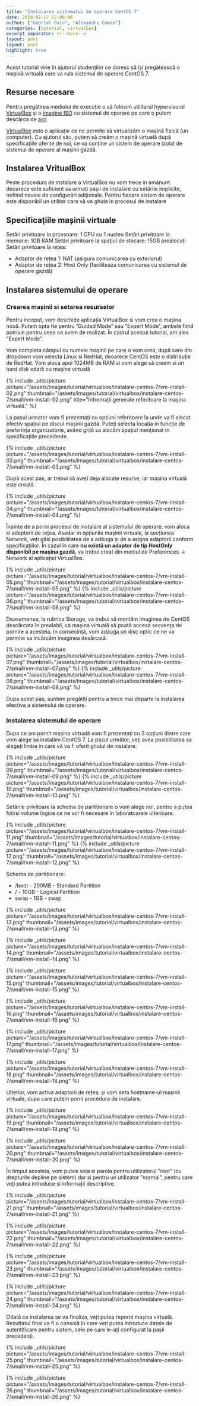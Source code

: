 ```yaml
---
title: "Instalarea sistemului de operare CentOS 7"
date: 2018-02-17 12:00:00
author: ["Gabriel Paiu", "Alexandru Coman"]
categories: [tutorial, virtualbox]
excerpt_separator: <!--more-->
layout: post
layout: post
highlight: true
---
```


Acest tutorial vine în ajutorul studenților ce doresc să își pregătească o mașină virtuală care va rula sistemul de operare CentOS 7.
<!--more-->

## Resurse necesare

Pentru pregătirea mediului de execuție o să folosim utilitarul  hypervisorul [VirtualBox] și o [imagine ISO][centos-iso] cu sistemul de operare pe care o putem descărca de [aici][centos-iso].

[VirtualBox] este o aplicație ce ne permite să virtualizăm o mașină fizică (un computer). Cu ajutorul său, putem să creăm o mașină virtuală după specificațiile oferite de noi, ce va conține un sistem de operare izolat de sistemul de operare al mașinii gazdă.

## Instalarea VritualBox

Peste procedura de instalare a VirtualBox nu vom trece in amănunt. deoarece este suficient sa urmați pașii de instalare cu setările implicite, nefiind nevoie de configurări adiționale. Pentru fiecare sistem de operare este disponibil un utilitar care vă va ghida in procesul de instalare

## Specificațiile mașinii virtuale

Setări privitoare la prcesoare: 1 CPU cu 1 nucleu
Setări privitoare la memorie: 1GB RAM
Setări privitoare la spațiul de stocare: 15GB prealocați
Setări privitoare la rețea:
- Adaptor de rețea 1: NAT (asigura comunicarea cu exteriorul)
- Adaptor de rețea 2: Host Only (faciliteaza comunicarea cu sistemul de operare gazdă)

## Instalarea sistemului de operare

### Crearea mașinii si setarea resurselor

Pentru început, vom deschide aplicația VirtualBox si vom crea o mașina nouă. Putem opta fie pentru ”Guided Mode” sau ”Expert Mode”, ambele fiind potrivie pentru ceea ce avem de realizat. În cadrul acestui tutorial, am ales ”Expert Mode”.

Vom completa câmpul cu numele mașinii pe care o vom crea, după care din dropdown vom selecta Linux si RedHat, deoarece CentOS este o distribuție de RedHat. Vom aloca apoi 1024MB de RAM si vom alege să creem si un hard disk odată cu mașina virtuală

{% include _utils/picture 
    picture="/assets/images/tutorial/virtualbox/instalare-centos-7/vm-install-02.png"
    thumbnail="/assets/images/tutorial/virtualbox/instalare-centos-7/small/vm-install-02.png"
    title="Informații generale referitoare la mașina virtuală."
%}


La pasul urmator vom fi prezentați cu opțiuni referitoare la unde va fi alocat efectiv spațiul pe discul mașinii gazdă. Puteți selecta locația in funcție de preferința organizatorie, având grijă sa alocăm spațiul menționat in specificațiile precedente.

{% include _utils/picture
    picture="/assets/images/tutorial/virtualbox/instalare-centos-7/vm-install-03.png"
    thumbnail="/assets/images/tutorial/virtualbox/instalare-centos-7/small/vm-install-03.png"
%}

După acest pas, ar trebui să aveți deja alocate resurse, iar mașina virtuală este creată.

{% include _utils/picture
    picture="/assets/images/tutorial/virtualbox/instalare-centos-7/vm-install-04.png"
    thumbnail="/assets/images/tutorial/virtualbox/instalare-centos-7/small/vm-install-04.png"
%}

Înainte de a porni procesul de instalare al sistemului de operare, vom aloca si adaptorii de rețea. Asadar in opțiunile mașinii virtuale, la secțiunea Network, veți găsi posibilitatea de a adăuga și de a asigna adaptorii conform specificațiilor.
În cazul în care **nu există un adaptor de tip HostOnly disponibil pe mașina gazdă**, va trebui creat din meniul de Preferences -> Network  al aplicației VirtualBox.

{% include _utils/picture
    picture="/assets/images/tutorial/virtualbox/instalare-centos-7/vm-install-05.png"
    thumbnail="/assets/images/tutorial/virtualbox/instalare-centos-7/small/vm-install-05.png"
%}
{% include _utils/picture
    picture="/assets/images/tutorial/virtualbox/instalare-centos-7/vm-install-06.png"
    thumbnail="/assets/images/tutorial/virtualbox/instalare-centos-7/small/vm-install-06.png"
%}

Deasemenea, la rubrica Storage, va trebui să montăm imaginea de CentOS descărcata în prealabil, ca mașina virtuală să poată accesa secvența de pornire a acesteia. In consecință, vom adăuga un disc optic ce ne va permite sa incărcăm imaginea desărcată.

{% include _utils/picture
    picture="/assets/images/tutorial/virtualbox/instalare-centos-7/vm-install-07.png"
    thumbnail="/assets/images/tutorial/virtualbox/instalare-centos-7/small/vm-install-07.png"
%}
{% include _utils/picture
    picture="/assets/images/tutorial/virtualbox/instalare-centos-7/vm-install-08.png"
    thumbnail="/assets/images/tutorial/virtualbox/instalare-centos-7/small/vm-install-08.png"
%}

Dupa acest pas, suntem pregătiți pentru a trece mai departe la instalarea efectiva a sistemului de operare.

### Instalarea sistemului de operare

Dupa ce am pornit mașina virtuală vom fi prezentați cu 3 opțiuni dintre care vom alege sa instalăm CentOS 7. La pasul următor, veți avea posibilitatea sa alegeți limba in care vă va fi oferit ghidul de instalare.

{% include _utils/picture
    picture="/assets/images/tutorial/virtualbox/instalare-centos-7/vm-install-09.png"
    thumbnail="/assets/images/tutorial/virtualbox/instalare-centos-7/small/vm-install-09.png"
%}
{% include _utils/picture
    picture="/assets/images/tutorial/virtualbox/instalare-centos-7/vm-install-10.png"
    thumbnail="/assets/images/tutorial/virtualbox/instalare-centos-7/small/vm-install-10.png"
%}

Setările privitoare la schema de partiționare o vom alege noi, pentru a putea folosi volume logice ce ne vor fi necesare în laboratoarele ulterioare.

{% include _utils/picture
    picture="/assets/images/tutorial/virtualbox/instalare-centos-7/vm-install-11.png"
    thumbnail="/assets/images/tutorial/virtualbox/instalare-centos-7/small/vm-install-11.png"
%}
{% include _utils/picture
    picture="/assets/images/tutorial/virtualbox/instalare-centos-7/vm-install-12.png"
    thumbnail="/assets/images/tutorial/virtualbox/instalare-centos-7/small/vm-install-12.png"
%}

Schema de partiționare:
- /boot - 200MB - Standard Partition
- / - 10GB - Logical Partition
- swap - 1GB - swap

{% include _utils/picture
    picture="/assets/images/tutorial/virtualbox/instalare-centos-7/vm-install-13.png"
    thumbnail="/assets/images/tutorial/virtualbox/instalare-centos-7/small/vm-install-13.png"
%}

{% include _utils/picture
    picture="/assets/images/tutorial/virtualbox/instalare-centos-7/vm-install-14.png"
    thumbnail="/assets/images/tutorial/virtualbox/instalare-centos-7/small/vm-install-14.png"
%}

{% include _utils/picture
    picture="/assets/images/tutorial/virtualbox/instalare-centos-7/vm-install-15.png"
    thumbnail="/assets/images/tutorial/virtualbox/instalare-centos-7/small/vm-install-15.png"
%}

{% include _utils/picture
    picture="/assets/images/tutorial/virtualbox/instalare-centos-7/vm-install-16.png"
    thumbnail="/assets/images/tutorial/virtualbox/instalare-centos-7/small/vm-install-16.png"
%}

{% include _utils/picture
    picture="/assets/images/tutorial/virtualbox/instalare-centos-7/vm-install-17.png"
    thumbnail="/assets/images/tutorial/virtualbox/instalare-centos-7/small/vm-install-17.png"
%}

{% include _utils/picture
    picture="/assets/images/tutorial/virtualbox/instalare-centos-7/vm-install-18.png"
    thumbnail="/assets/images/tutorial/virtualbox/instalare-centos-7/small/vm-install-18.png"
%}

Ulterior, vom activa adaptorii de rețea, și vom seta hostname-ul mașinii virtuale, dupa care putem porni procedura de instalare.

{% include _utils/picture
    picture="/assets/images/tutorial/virtualbox/instalare-centos-7/vm-install-19.png"
    thumbnail="/assets/images/tutorial/virtualbox/instalare-centos-7/small/vm-install-19.png"
%}

{% include _utils/picture
    picture="/assets/images/tutorial/virtualbox/instalare-centos-7/vm-install-20.png"
    thumbnail="/assets/images/tutorial/virtualbox/instalare-centos-7/small/vm-install-20.png"
%}

În timpul acesteia, vom putea seta si parola pentru utilizatorul ”root” (cu drepturile depline pe sistem) dar si pentru un utilizator ”normal”, pentru care veți putea introduce si informații descriptive.

{% include _utils/picture
    picture="/assets/images/tutorial/virtualbox/instalare-centos-7/vm-install-21.png"
    thumbnail="/assets/images/tutorial/virtualbox/instalare-centos-7/small/vm-install-21.png"
%}

{% include _utils/picture
    picture="/assets/images/tutorial/virtualbox/instalare-centos-7/vm-install-22.png"
    thumbnail="/assets/images/tutorial/virtualbox/instalare-centos-7/small/vm-install-22.png"
%}

{% include _utils/picture
    picture="/assets/images/tutorial/virtualbox/instalare-centos-7/vm-install-23.png"
    thumbnail="/assets/images/tutorial/virtualbox/instalare-centos-7/small/vm-install-23.png"
%}

{% include _utils/picture
    picture="/assets/images/tutorial/virtualbox/instalare-centos-7/vm-install-24.png"
    thumbnail="/assets/images/tutorial/virtualbox/instalare-centos-7/small/vm-install-24.png"
%}

Odată ce instalarea se va finaliza, veți putea reporni mașina virtuală. Rezultatul final va fi o consolă în care veți putea introduce datele de autentificare pentru sistem, cele pe care le-ați configurat la pașii precedenți.

{% include _utils/picture
    picture="/assets/images/tutorial/virtualbox/instalare-centos-7/vm-install-25.png"
    thumbnail="/assets/images/tutorial/virtualbox/instalare-centos-7/small/vm-install-25.png"
%}

{% include _utils/picture
    picture="/assets/images/tutorial/virtualbox/instalare-centos-7/vm-install-26.png"
    thumbnail="/assets/images/tutorial/virtualbox/instalare-centos-7/small/vm-install-26.png"
%}

[VirtualBox]: https://www.virtualbox.org/
[centos-iso]: https://www.centos.org/download/
